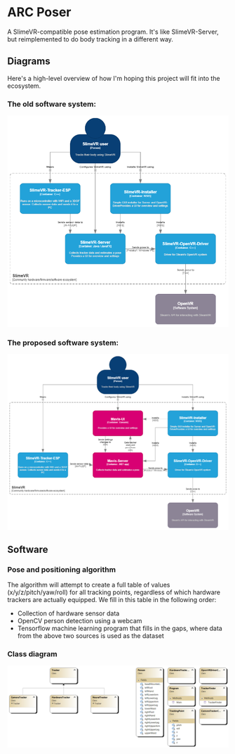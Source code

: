 # ARC Poser

A SlimeVR-compatible pose estimation program. It's like SlimeVR-Server, but reimplemented to do body tracking in a different way.

## Diagrams

Here's a high-level overview of how I'm hoping this project will fit into the ecosystem.

### The old software system:

![Diagram of the old software system](design/C4-old-SlimeVR.png)

### The proposed software system:

![Diagram of the proposed software system](design/C4-new-SlimeVR.png)

## Software

### Pose and positioning algorithm

The algorithm will attempt to create a full table of values (x/y/z/pitch/yaw/roll) for all tracking points, regardless of which hardware trackers are actually equipped. We fill in this table in the following order:

- Collection of hardware sensor data
- OpenCV person detection using a webcam
- Tensorflow machine learning program that fills in the gaps, where data from the above two sources is used as the dataset

### Class diagram

![Diagram of ARC Poser](design/ClassDiagram.png)
